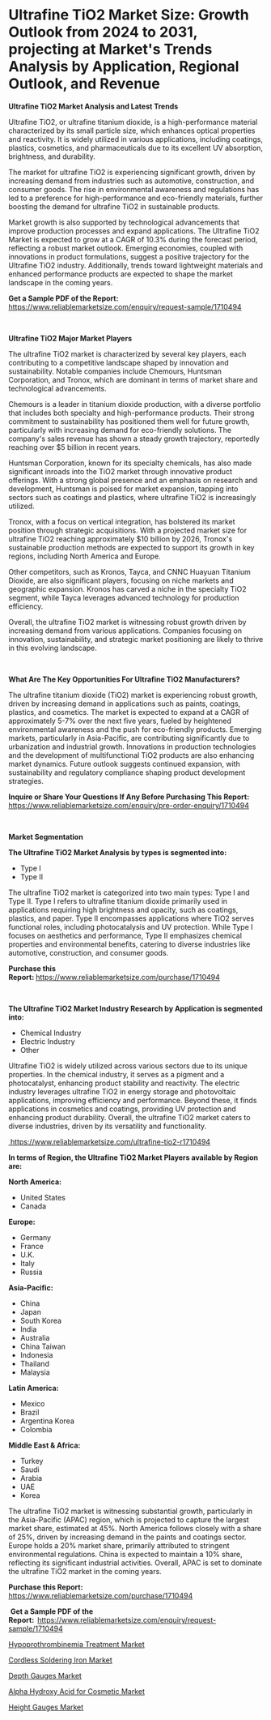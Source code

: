 <p><h1>Ultrafine TiO2 Market Size: Growth Outlook from 2024 to 2031, projecting at Market's Trends Analysis by Application, Regional Outlook, and Revenue</h1></p><p><strong>Ultrafine TiO2 Market Analysis and Latest Trends</strong></p>
<p><p>Ultrafine TiO2, or ultrafine titanium dioxide, is a high-performance material characterized by its small particle size, which enhances optical properties and reactivity. It is widely utilized in various applications, including coatings, plastics, cosmetics, and pharmaceuticals due to its excellent UV absorption, brightness, and durability. </p><p>The market for ultrafine TiO2 is experiencing significant growth, driven by increasing demand from industries such as automotive, construction, and consumer goods. The rise in environmental awareness and regulations has led to a preference for high-performance and eco-friendly materials, further boosting the demand for ultrafine TiO2 in sustainable products. </p><p>Market growth is also supported by technological advancements that improve production processes and expand applications. The Ultrafine TiO2 Market is expected to grow at a CAGR of 10.3% during the forecast period, reflecting a robust market outlook. Emerging economies, coupled with innovations in product formulations, suggest a positive trajectory for the Ultrafine TiO2 industry. Additionally, trends toward lightweight materials and enhanced performance products are expected to shape the market landscape in the coming years.</p></p>
<p><strong>Get a Sample PDF of the Report:&nbsp;</strong> <a href="https://www.reliablemarketsize.com/enquiry/request-sample/1710494?utm_campaign=1105&utm_medium=2&utm_source=Github&utm_content=ia&utm_term=22102024&utm_id=ultrafine-tio2">https://www.reliablemarketsize.com/enquiry/request-sample/1710494</a></p>
<p>&nbsp;</p>
<p><strong>Ultrafine TiO2 Major Market Players</strong></p>
<p><p>The ultrafine TiO2 market is characterized by several key players, each contributing to a competitive landscape shaped by innovation and sustainability. Notable companies include Chemours, Huntsman Corporation, and Tronox, which are dominant in terms of market share and technological advancements.</p><p>Chemours is a leader in titanium dioxide production, with a diverse portfolio that includes both specialty and high-performance products. Their strong commitment to sustainability has positioned them well for future growth, particularly with increasing demand for eco-friendly solutions. The company's sales revenue has shown a steady growth trajectory, reportedly reaching over $5 billion in recent years.</p><p>Huntsman Corporation, known for its specialty chemicals, has also made significant inroads into the TiO2 market through innovative product offerings. With a strong global presence and an emphasis on research and development, Huntsman is poised for market expansion, tapping into sectors such as coatings and plastics, where ultrafine TiO2 is increasingly utilized.</p><p>Tronox, with a focus on vertical integration, has bolstered its market position through strategic acquisitions. With a projected market size for ultrafine TiO2 reaching approximately $10 billion by 2026, Tronox's sustainable production methods are expected to support its growth in key regions, including North America and Europe.</p><p>Other competitors, such as Kronos, Tayca, and CNNC Huayuan Titanium Dioxide, are also significant players, focusing on niche markets and geographic expansion. Kronos has carved a niche in the specialty TiO2 segment, while Tayca leverages advanced technology for production efficiency.</p><p>Overall, the ultrafine TiO2 market is witnessing robust growth driven by increasing demand from various applications. Companies focusing on innovation, sustainability, and strategic market positioning are likely to thrive in this evolving landscape.</p></p>
<p>&nbsp;</p>
<p><strong>What Are The Key Opportunities For Ultrafine TiO2 Manufacturers?</strong></p>
<p><p>The ultrafine titanium dioxide (TiO2) market is experiencing robust growth, driven by increasing demand in applications such as paints, coatings, plastics, and cosmetics. The market is expected to expand at a CAGR of approximately 5-7% over the next five years, fueled by heightened environmental awareness and the push for eco-friendly products. Emerging markets, particularly in Asia-Pacific, are contributing significantly due to urbanization and industrial growth. Innovations in production technologies and the development of multifunctional TiO2 products are also enhancing market dynamics. Future outlook suggests continued expansion, with sustainability and regulatory compliance shaping product development strategies.</p></p>
<p><strong>Inquire or Share Your Questions If Any Before Purchasing This Report:</strong> <a href="https://www.reliablemarketsize.com/enquiry/pre-order-enquiry/1710494?utm_campaign=1105&utm_medium=2&utm_source=Github&utm_content=ia&utm_term=22102024&utm_id=ultrafine-tio2">https://www.reliablemarketsize.com/enquiry/pre-order-enquiry/1710494</a></p>
<p>&nbsp;</p>
<p><strong>Market Segmentation</strong></p>
<p><strong>The Ultrafine TiO2 Market Analysis by types is segmented into:</strong></p>
<p><ul><li>Type I</li><li>Type II</li></ul></p>
<p><p>The ultrafine TiO2 market is categorized into two main types: Type I and Type II. Type I refers to ultrafine titanium dioxide primarily used in applications requiring high brightness and opacity, such as coatings, plastics, and paper. Type II encompasses applications where TiO2 serves functional roles, including photocatalysis and UV protection. While Type I focuses on aesthetics and performance, Type II emphasizes chemical properties and environmental benefits, catering to diverse industries like automotive, construction, and consumer goods.</p></p>
<p><strong>Purchase this Report:&nbsp;</strong><a href="https://www.reliablemarketsize.com/purchase/1710494?utm_campaign=1105&utm_medium=2&utm_source=Github&utm_content=ia&utm_term=22102024&utm_id=ultrafine-tio2">https://www.reliablemarketsize.com/purchase/1710494</a></p>
<p>&nbsp;</p>
<p><strong>The Ultrafine TiO2 Market Industry Research by Application is segmented into:</strong></p>
<p><ul><li>Chemical Industry</li><li>Electric Industry</li><li>Other</li></ul></p>
<p><p>Ultrafine TiO2 is widely utilized across various sectors due to its unique properties. In the chemical industry, it serves as a pigment and a photocatalyst, enhancing product stability and reactivity. The electric industry leverages ultrafine TiO2 in energy storage and photovoltaic applications, improving efficiency and performance. Beyond these, it finds applications in cosmetics and coatings, providing UV protection and enhancing product durability. Overall, the ultrafine TiO2 market caters to diverse industries, driven by its versatility and functionality.</p></p>
<p><a href="https://www.reliablemarketsize.com/ultrafine-tio2-r1710494?utm_campaign=1105&utm_medium=2&utm_source=Github&utm_content=ia&utm_term=22102024&utm_id=ultrafine-tio2">&nbsp;https://www.reliablemarketsize.com/ultrafine-tio2-r1710494</a></p>
<p><strong>In terms of Region, the Ultrafine TiO2 Market Players available by Region are:</strong></p>
<p>
    <p> <strong> North America: </strong>
        <ul>
            <li>United States</li>
            <li>Canada</li>
        </ul>
        </p> 
    <p> <strong> Europe: </strong>
        <ul>
            <li>Germany</li>
            <li>France</li>
            <li>U.K.</li>
            <li>Italy</li>
            <li>Russia</li>
        </ul>
        </p> 
    <p> <strong> Asia-Pacific: </strong>
        <ul>
            <li>China</li>
            <li>Japan</li>
            <li>South Korea</li>
            <li>India</li>
            <li>Australia</li>
            <li>China Taiwan</li>
            <li>Indonesia</li>
            <li>Thailand</li>
            <li>Malaysia</li>
        </ul>
        </p> 
    <p> <strong> Latin America: </strong>
        <ul>
            <li>Mexico</li>
            <li>Brazil</li>
            <li>Argentina Korea</li>
            <li>Colombia</li>
        </ul>
        </p> 
    <p> <strong> Middle East & Africa: </strong>
        <ul>
            <li>Turkey</li>
            <li>Saudi</li>
            <li>Arabia</li>
            <li>UAE</li>
            <li>Korea</li>
        </ul>
    </p>
    </p>
<p><p>The ultrafine TiO2 market is witnessing substantial growth, particularly in the Asia-Pacific (APAC) region, which is projected to capture the largest market share, estimated at 45%. North America follows closely with a share of 25%, driven by increasing demand in the paints and coatings sector. Europe holds a 20% market share, primarily attributed to stringent environmental regulations. China is expected to maintain a 10% share, reflecting its significant industrial activities. Overall, APAC is set to dominate the ultrafine TiO2 market in the coming years.</p></p>
<p><strong>Purchase this Report: </strong><a href="https://www.reliablemarketsize.com/purchase/1710494?utm_campaign=1105&utm_medium=2&utm_source=Github&utm_content=ia&utm_term=22102024&utm_id=ultrafine-tio2">https://www.reliablemarketsize.com/purchase/1710494</a></p>
<p>&nbsp;<strong>Get a Sample PDF of the Report:&nbsp;&nbsp;</strong><a href="https://www.reliablemarketsize.com/enquiry/request-sample/1710494?utm_campaign=1105&utm_medium=2&utm_source=Github&utm_content=ia&utm_term=22102024&utm_id=ultrafine-tio2">https://www.reliablemarketsize.com/enquiry/request-sample/1710494</a></p>
<p><strong></strong></p>
<p><p><a href="https://www.linkedin.com/pulse/charting-future-comprehensive-analysis-global-hypoprothrombinemia-kvy9c?utm_campaign=1105&utm_medium=2&utm_source=Github&utm_content=ia&utm_term=22102024&utm_id=ultrafine-tio2">Hypoprothrombinemia Treatment Market</a></p><p><a href="https://www.linkedin.com/pulse/cordless-soldering-iron-industry-sector-market-dynamics-future-sn7re?utm_campaign=1105&utm_medium=2&utm_source=Github&utm_content=ia&utm_term=22102024&utm_id=ultrafine-tio2">Cordless Soldering Iron Market</a></p><p><a href="https://issuu.com/reportprime-2/docs/depth-gauges-market-size-2030.pptx_e5a3deeee19174?utm_campaign=1105&utm_medium=2&utm_source=Github&utm_content=ia&utm_term=22102024&utm_id=ultrafine-tio2">Depth Gauges Market</a></p><p><a href="https://github.com/NorbertYates/Market-Research-Report-List-7/blob/main/alpha-hydroxy-acid-for-cosmetic-market.md?utm_campaign=1105&utm_medium=2&utm_source=Github&utm_content=ia&utm_term=22102024&utm_id=ultrafine-tio2">Alpha Hydroxy Acid for Cosmetic Market</a></p><p><a href="https://issuu.com/reportprime-2/docs/height-gauges-market-size-2030.pptx_4d82a4ccf8d2d6?utm_campaign=1105&utm_medium=2&utm_source=Github&utm_content=ia&utm_term=22102024&utm_id=ultrafine-tio2">Height Gauges Market</a></p></p>